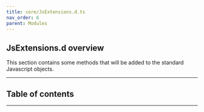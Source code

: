 ```yaml
---
title: core/JsExtensions.d.ts
nav_order: 6
parent: Modules
---
```


## JsExtensions.d overview

This section contains some methods that will be added to the standard
Javascript objects.

---

<h2 class="text-delta">Table of contents</h2>

---
